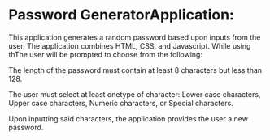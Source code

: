 # Password GeneratorApplication:

This application generates a random password based upon inputs from the user. The application combines HTML, CSS, and Javascript. While using thThe user will be prompted to choose from the following:

The length of the password must contain at least 8 characters but less than 128.

The user must select at least onetype of character: Lower case characters, Upper case characters, Numeric characters, or Special characters.

Upon inputting said characters, the application provides the user a new password. 

